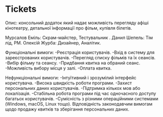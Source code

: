 # Tickets
Опис: консольний додаток який надає можливість перегляду афіші кінотеатру, детальної інформації про фільм, купівля білетів.

Мурсалов Еміль: Скрам-майстер, Тестувальник .
Данил Шепель: Тім лід, PM.
Олексій Журба: Дизайнер, Аналітик.

Функціональні вимоги:
-Реєстрація користувачів.
-Вхід в систему для зареєстрованих користувачів.
-Перегляд списку фільмів та їх сеансів.
-Вибір фільму та сеансу.
-Придбання квитка на обраний сеанс.
-Можливість вибору місця у залі.
-Оплата квитка.

Нефункціональні вимоги:
-Інтуїтивний і зрозумілий інтерфейс користувача.
-Висока швидкість роботи програми.
-Захист персональних даних користувачів.
-Підтримка кількох мов або локалізація.
-Стабільна робота програми під час одночасного доступу багатьох користувачів.
-Сумісність з різними операційними системами (Windows, macOS, Linux тощо).
Відповідність законодавчим вимогам щодо продажу квитків та зберігання персональних даних.
